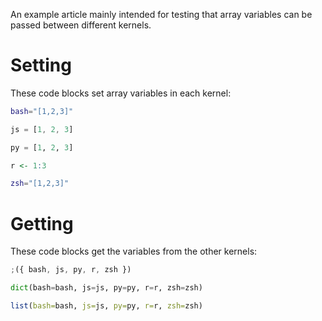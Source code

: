 An example article mainly intended for testing that array variables can be passed between different kernels.

# Setting

These code blocks set array variables in each kernel:

```bash exec
bash="[1,2,3]"
```

```js exec
js = [1, 2, 3]
```

```py exec
py = [1, 2, 3]
```

```r exec
r <- 1:3
```

```zsh exec
zsh="[1,2,3]"
```

# Getting

These code blocks get the variables from the other kernels:

```js exec
;({ bash, js, py, r, zsh })
```

```py exec
dict(bash=bash, js=js, py=py, r=r, zsh=zsh)
```

```r exec
list(bash=bash, js=js, py=py, r=r, zsh=zsh)
```
